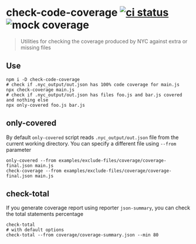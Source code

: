 # check-code-coverage [![ci status][ci image]][ci url] ![mock coverage](https://img.shields.io/badge/code--coverage-100-brightgreen)
> Utilities for checking the coverage produced by NYC against extra or missing files

## Use

```shell
npm i -D check-code-coverage
# check if .nyc_output/out.json has 100% code coverage for main.js
npx check-coverage main.js
# check if .nyc_output/out.json has files foo.js and bar.js covered and nothing else
npx only-covered foo.js bar.js
```

## only-covered

By default `only-covered` script reads `.nyc_output/out.json` file from the current working directory. You can specify a different file using `--from` parameter

```shell
only-covered --from examples/exclude-files/coverage/coverage-final.json main.js
check-coverage --from examples/exclude-files/coverage/coverage-final.json main.js
```

## check-total

If you generate coverage report using reporter `json-summary`, you can check the total statements percentage

```shell
check-total
# with default options
check-total --from coverage/coverage-summary.json --min 80
```

[ci image]: https://github.com/bahmutov/check-code-coverage/workflows/ci/badge.svg?branch=master
[ci url]: https://github.com/bahmutov/check-code-coverage/actions
